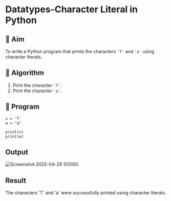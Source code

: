 # Datatypes-Character Literal in Python

## 🎯 Aim
To write a Python program that prints the characters `'T'` and `'a'` using character literals.

## 🧠 Algorithm
1. Print the character `'T'`.
2. Print the character `'a'`.

## 🧾 Program
```
v = 'T'
w = "a"
 
print(v)
print(w)
```
## Output
![Screenshot 2025-04-29 103100](https://github.com/user-attachments/assets/fec64125-2d96-4a2b-b2b2-75427519a575)

## Result
The characters 'T' and 'a' were successfully printed using character literals.




